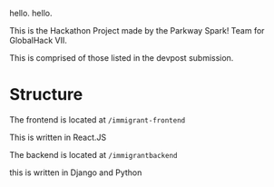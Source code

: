 hello. hello.

This is the Hackathon Project made by the Parkway Spark! Team for GlobalHack VII.

This is comprised of those listed in the devpost submission.

# Structure

The frontend is located at
`/immigrant-frontend`

This is written in React.JS

The backend is located at
`/immigrantbackend`

this is written in Django and Python
